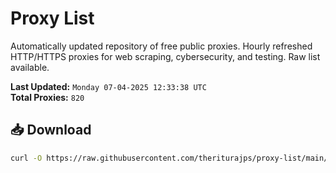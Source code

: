 # Proxy List

Automatically updated repository of free public proxies. Hourly refreshed HTTP/HTTPS proxies for web scraping, cybersecurity, and testing. Raw list available.

**Last Updated:** `Monday 07-04-2025 12:33:38 UTC`  
**Total Proxies:** `820`

## 📥 Download
```bash
curl -O https://raw.githubusercontent.com/theriturajps/proxy-list/main/proxies.txt
